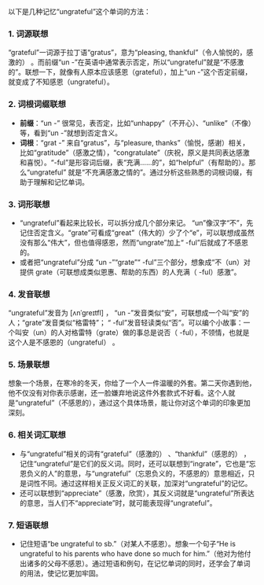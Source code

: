 以下是几种记忆“ungrateful”这个单词的方法：

### 1. 词源联想
“grateful”一词源于拉丁语“gratus”，意为“pleasing, thankful”（令人愉悦的，感激的） 。而前缀“un -”在英语中通常表示否定，所以“ungrateful”就是“不感激的”。联想一下，就像有人原本应该感恩（grateful），加上“un -”这个否定前缀，就变成了不知感恩（ungrateful）。 

### 2. 词根词缀联想
 - **前缀**：“un -” 很常见，表否定，比如“unhappy”（不开心）、“unlike”（不像）等，看到“un -”就想到否定含义。 
 - **词根**：“grat -” 来自“gratus”，与“pleasure, thanks”（愉悦，感谢）相关，比如“gratitude”（感激之情），“congratulate”（庆祝，原义是共同表达感激和喜悦）。“-ful”是形容词后缀，表“充满……的”，如“helpful”（有帮助的）。那么“ungrateful” 就是“不充满感激之情的”。通过分析这些熟悉的词根词缀，有助于理解和记忆单词。

### 3. 词形联想
 - “ungrateful”看起来比较长，可以拆分成几个部分来记。 “un”像汉字“不”，先记住否定含义。“grate”可看成“great”（伟大的）少了个“e”，可以联想成虽然没有那么“伟大”，但也值得感恩，然而“ungrate”加上“ -ful”后就成了不感恩的。 
 - 或者把“ungrateful”分成 “un -”“grate”“ -ful”三个部分，想象成“不（un）对提供 grate（可联想成类似恩惠、帮助的东西）的人充满（ -ful）感激”。 

### 4. 发音联想
“ungrateful”发音为 [ʌnˈɡreɪtfl] ， “un -”发音类似“安”，可联想成一个叫“安”的人；“grate”发音类似“格雷特”； “ -ful”发音轻读类似“否”。可以编个小故事：一个叫安（un）的人对格雷特（grate）做的事总是说否（ -ful），不领情，也就是这个人是不感恩的（ungrateful） 。

### 5. 场景联想
想象一个场景，在寒冷的冬天，你给了一个人一件温暖的外套。第二天你遇到他，他不仅没有对你表示感谢，还一脸嫌弃地说这件外套款式不好看。这个人就是“ungrateful”（不感恩的），通过这个具体场景，能让你对这个单词的印象更加深刻。

### 6. 相关词汇联想
 - 与“ungrateful”相关的词有“grateful”（感激的） 、“thankful”（感恩的） ，记住“ungrateful”是它们的反义词。同时，还可以联想到“ingrate”，它也是“忘恩负义的人”的意思，与“ungrateful”（忘恩负义的，不感恩的）意思相近，只是词性不同。通过这样相关正反义词汇的关联，加深对“ungrateful”的记忆。 
 - 还可以联想到“appreciate”（感激，欣赏），其反义词就是“ungrateful”所表达的意思，当人们不“appreciate”时，就可能表现得“ungrateful”。 

### 7. 短语联想
 - 记住短语“be ungrateful to sb.”（对某人不感恩）。想象一个句子“He is ungrateful to his parents who have done so much for him.”（他对为他付出诸多的父母不感恩）。通过短语和例句，在记忆单词的同时，还学会了单词的用法，使记忆更加牢固。 
